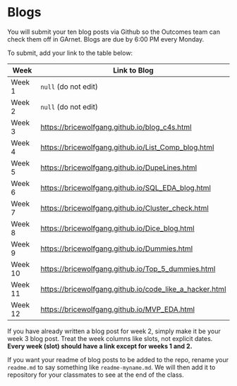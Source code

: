 # Blogs

You will submit your ten blog posts via Github so the Outcomes team can check them off in GArnet. Blogs are due by 6:00 PM every Monday.

To submit, add your link to the table below:

| Week          | Link to Blog 				 	|
| ------------- | ------------------------------|
| Week 1        | `null` (do not edit)			|
| Week 2        | `null` (do not edit)			|
| Week 3        | https://bricewolfgang.github.io/blog_c4s.html    				|
| Week 4        | https://bricewolfgang.github.io/List_Comp_blog.html     				|
| Week 5        | https://bricewolfgang.github.io/DupeLines.html      				|
| Week 6        | https://bricewolfgang.github.io/SQL_EDA_blog.html						|
| Week 7        | https://bricewolfgang.github.io/Cluster_check.html						|	
| Week 8        | https://bricewolfgang.github.io/Dice_blog.html						|
| Week 9        | https://bricewolfgang.github.io/Dummies.html						|
| Week 10       | https://bricewolfgang.github.io/Top_5_dummies.html					|
| Week 11       | https://bricewolfgang.github.io/code_like_a_hacker.html						|
| Week 12       | https://bricewolfgang.github.io/MVP_EDA.html						|

If you have already written a blog post for week 2, simply make it be your week 3 blog post. Treat the week columns like slots, not explicit dates. **Every week (slot) should have a link except for weeks 1 and 2.**

If you want your readme of blog posts to be added to the repo, rename your `readme.md` to say something like `readme-myname.md`. We will then add it to repository for your classmates to see at the end of the class.
